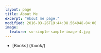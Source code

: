 ```yaml
---
layout: page
title: About Me
excerpt: "About me page."
modified: 2016-03-26T19:44:38.564948-04:00
image:
  feature: so-simple-sample-image-4.jpg
---
```


* [Books] (/book/)